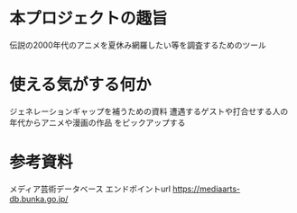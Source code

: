 ﻿# 本プロジェクトの趣旨
伝説の2000年代のアニメを夏休み網羅したい等を調査するためのツール

# 使える気がする何か
ジェネレーションギャップを補うための資料
遭遇するゲストや打合せする人の年代からアニメや漫画の作品
をピックアップする

# 参考資料
メディア芸術データベース エンドポイントurl
https://mediaarts-db.bunka.go.jp/